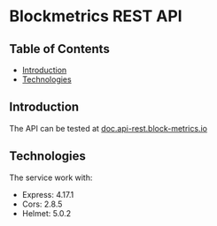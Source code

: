 # Blockmetrics REST API
## Table of Contents
- [Introduction](#introduction)
- [Technologies](#technologies)

## Introduction
The API can be tested at [doc.api-rest.block-metrics.io](https://doc.api-rest.block-metrics.io)

## Technologies
The service work with:
- Express: 4.17.1
- Cors: 2.8.5
- Helmet: 5.0.2
